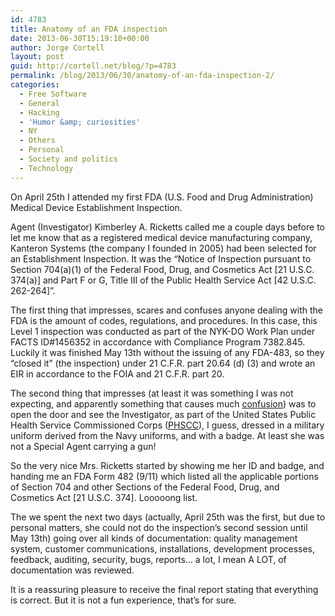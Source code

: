 ```yaml
---
id: 4783
title: Anatomy of an FDA inspection
date: 2013-06-30T15:19:10+00:00
author: Jorge Cortell
layout: post
guid: http://cortell.net/blog/?p=4783
permalink: /blog/2013/06/30/anatomy-of-an-fda-inspection-2/
categories:
  - Free Software
  - General
  - Hacking
  - 'Humor &amp; curiosities'
  - NY
  - Others
  - Personal
  - Society and politics
  - Technology
---
```

On April 25th I attended my first FDA (U.S. Food and Drug Administration) Medical Device Establishment Inspection. 

Agent (Investigator) Kimberley A. Ricketts called me a couple days before to let me know that as a registered medical device manufacturing company, Kanteron Systems (the company I founded in 2005) had been selected for an Establishment Inspection. It was the &#8220;Notice of Inspection pursuant to Section 704(a)(1) of the Federal Food, Drug, and Cosmetics Act [21 U.S.C. 374(a)] and Part F or G, Title III of the Public Health Service Act [42 U.S.C. 262-264]&#8221;. 

The first thing that impresses, scares and confuses anyone dealing with the FDA is the amount of codes, regulations, and procedures. In this case, this Level 1 inspection was conducted as part of the NYK-DO Work Plan under FACTS ID#1456352 in accordance with Compliance Program 7382.845. Luckily it was finished May 13th without the issuing of any FDA-483, so they &#8220;closed it&#8221; (the inspection) under 21 C.F.R. part 20.64 (d) (3) and wrote an EIR in accordance to the FOIA and 21 C.F.R. part 20. 

The second thing that impresses (at least it was something I was not expecting, and apparently something that causes much <a title="http://boards.straightdope.com/sdmb/archive/index.php/t-380383.html" href="http://boards.straightdope.com/sdmb/archive/index.php/t-380383.html" target="_blank">confusion</a>) was to open the door and see the Investigator, as part of the United States Public Health Service Commissioned Corps (<a title="http://en.wikipedia.org/wiki/Uniformed_services_of_the_United_States#United_States_Department_of_Health_and_Human_Services_.28HHS.29" href="http://en.wikipedia.org/wiki/Uniformed_services_of_the_United_States#United_States_Department_of_Health_and_Human_Services_.28HHS.29" target="_blank">PHSCC</a>), I guess, dressed in a military uniform derived from the Navy uniforms, and with a badge. At least she was not a Special Agent carrying a gun!

So the very nice Mrs. Ricketts started by showing me her ID and badge, and handing me an FDA Form 482 (9/11) which listed all the applicable portions of Section 704 and other Sections of the Federal Food, Drug, and Cosmetics Act [21 U.S.C. 374]. Looooong list.

The we spent the next two days (actually, April 25th was the first, but due to personal matters, she could not do the inspection&#8217;s second session until May 13th) going over all kinds of documentation: quality management system, customer communications, installations, development processes, feedback, auditing, security, bugs, reports&#8230; a lot, I mean A LOT, of documentation was reviewed. 

It is a reassuring pleasure to receive the final report stating that everything is correct. But it is not a fun experience, that&#8217;s for sure.